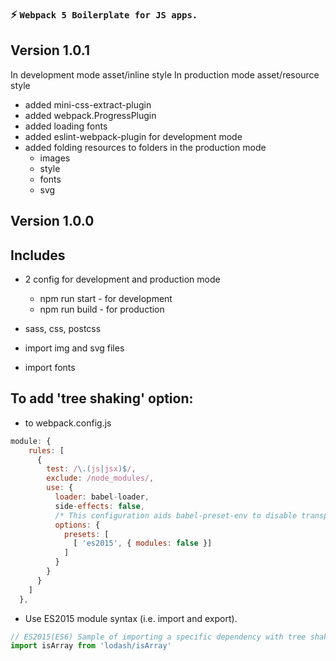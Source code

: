 ### :zap: `Webpack 5 Boilerplate for JS apps.`
## Version 1.0.1

In development mode asset/inline style
In production mode asset/resource style
- added mini-css-extract-plugin
- added webpack.ProgressPlugin
- added loading fonts
- added eslint-webpack-plugin for development mode
- added folding resources to folders in the production mode
  - images
  - style
  - fonts
  - svg

## Version 1.0.0
## Includes

- 2 config for development and production mode
  - npm run start - for development
  - npm run build - for production
  
- sass, css, postcss
- import img and svg files
- import fonts

## To add 'tree shaking' option:
 - to webpack.config.js
```javascript
module: {
    rules: [
      {
        test: /\.(js|jsx)$/,
        exclude: /node_modules/,
        use: {
          loader: babel-loader,       
          side-effects: false,
          /* This configuration aids babel-preset-env to disable transpiling of import or export modules to commonJS */
          options: {
            presets: [
              [ 'es2015', { modules: false }]
            ]
          }
        }
      }
    ]
  },
```
- Use ES2015 module syntax (i.e. import and export).
```javascript
// ES2015(ES6) Sample of importing a specific dependency with tree shaking
import isArray from 'lodash/isArray'
```
